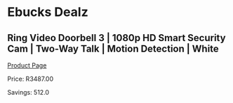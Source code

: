 
# Ebucks Dealz
## Ring Video Doorbell 3 | 1080p HD Smart Security Cam | Two-Way Talk | Motion Detection | White
[Product Page](https://www.ebucks.com/web/shop/productSelected.do?prodId=1170880812&catId=1170874557)

Price: R3487.00

Savings: 512.0


	